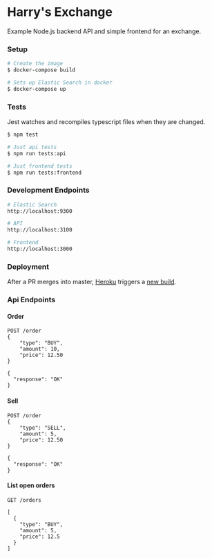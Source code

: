 # Harry's Exchange

Example Node.js backend API and simple frontend for an exchange.


### Setup

```bash
# Create the image
$ docker-compose build

# Sets up Elastic Search in docker
$ docker-compose up
```

### Tests

Jest watches and recompiles typescript files when they are changed.

```bash
$ npm test

# Just api tests
$ npm run tests:api

# Just frontend tests
$ npm run tests:frontend
```

### Development Endpoints

```bash
# Elastic Search
http://localhost:9300

# API
http://localhost:3100

# Frontend
http://localhost:3000
```

### Deployment

After a PR merges into master, [Heroku](https://dashboard.heroku.com/apps/harry-change) triggers a [new build](https://harry-change.herokuapp.com).


### Api Endpoints


#### Order
```
POST /order
{
	"type": "BUY",
	"amount": 10,
	"price": 12.50
}
```

```
{
  "response": "OK"
}
```


#### Sell

```
POST /order
{
	"type": "SELL",
	"amount": 5,
	"price": 12.50
}
```

```
{
  "response": "OK"
}
```

#### List open orders

```
GET /orders
```

```
[
  {
    "type": "BUY",
    "amount": 5,
    "price": 12.5
  }
]
```
